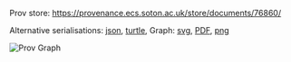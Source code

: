 
Prov store: https://provenance.ecs.soton.ac.uk/store/documents/76860/
	
Alternative serialisations: [json](https://provenance.ecs.soton.ac.uk/store/documents/76860.json), [turtle](https://provenance.ecs.soton.ac.uk/store/documents/76860.ttl), 
Graph: [svg](https://provenance.ecs.soton.ac.uk/store/documents/76860.svg), [PDF](https://provenance.ecs.soton.ac.uk/store/documents/76860.pdf), [png](https://provenance.ecs.soton.ac.uk/store/documents/76860.png)

![Prov Graph](https://provenance.ecs.soton.ac.uk/store/documents/76860.png)

		